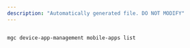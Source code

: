 ```yaml
---
description: "Automatically generated file. DO NOT MODIFY"
---
```


```cli

mgc device-app-management mobile-apps list

```